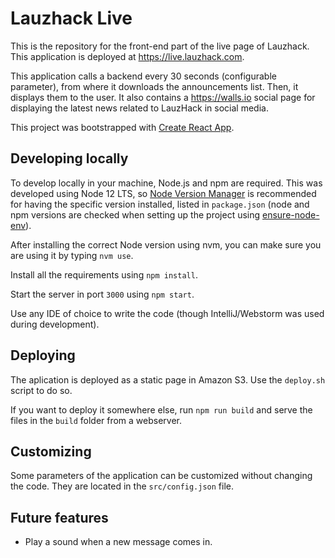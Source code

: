 # Lauzhack Live

This is the repository for the front-end part of the live page of Lauzhack. This application is deployed at https://live.lauzhack.com.

This application calls a backend every 30 seconds (configurable parameter), from where it downloads the announcements list. Then, it displays them to the user. It also contains a https://walls.io social page for displaying the latest news related to LauzHack in social media.

This project was bootstrapped with [Create React App](https://github.com/facebook/create-react-app).

## Developing locally

To develop locally in your machine, Node.js and npm are required. This was developed using Node 12 LTS, so [Node Version Manager](https://github.com/creationix/nvm) is recommended for having the specific version installed, listed in `package.json` (node and npm versions are checked when setting up the project using [ensure-node-env](https://github.com/Skyscanner/ensure-node-env)).

After installing the correct Node version using nvm, you can make sure you are using it by typing `nvm use`.

Install all the requirements using `npm install`.

Start the server in port `3000` using `npm start`. 

Use any IDE of choice to write the code (though IntelliJ/Webstorm was used during development).

## Deploying

The aplication is deployed as a static page in Amazon S3. Use the `deploy.sh` script to do so. 

If you want to deploy it somewhere else, run `npm run build` and serve the files in the `build` folder from a webserver.

## Customizing

Some parameters of the application can be customized without changing the code. They are located in the `src/config.json` file. 

## Future features

* Play a sound when a new message comes in.
